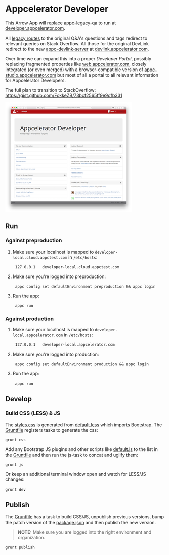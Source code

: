 # Appcelerator Developer

This Arrow App will replace [appc-legacy-qa](https://github.com/appcelerator/appc-legacy-qa) to run at [developer.appcelerator.com](https://developer.appcelerator.com).

All [legacy routes](web/routes/legacy) to the original Q&A's questions and tags redirect to relevant queries on Stack Overflow. All those for the original DevLink redirect to the new [appc-devlink-server](https://github.com/appcelerator-developer-relations/appc-devlink-server) at [devlink.appcelerator.com](https://devlink.appcelerator.com).

Over time we can expand this into a proper *Developer Portal*, possibly replacing fragmented properties like [web.appcelerator.com](https://web.appcelerator.com), closely integrated (or even merged) with a browser-compatible version of [appc-studio.appcelerator.com](https://appc-studio.appcelerator.com) but most of all a portal to all relevant information for Appcelerator Developers.

The full plan to transition to StackOverflow:
https://gist.github.com/FokkeZB/73bcf2565ff9e9dfb331

![screenshot](screenshot.png)

## Run

### Against preproduction

1. Make sure your localhost is mapped to `developer-local.cloud.appctest.com` in `/etc/hosts`:

		127.0.0.1	developer-local.cloud.appctest.com

2. Make sure you're logged into preproduction:

		appc config set defaultEnvironment preproduction && appc login

2. Run the app:

		appc run

### Against production

1. Make sure your localhost is mapped to `developer-local.appcelerator.com` in `/etc/hosts`:

		127.0.0.1	developer-local.appcelerator.com

2. Make sure you're logged into production:

		appc config set defaultEnvironment production && appc login

2. Run the app:

		appc run

## Develop

### Build CSS (LESS) & JS

The [styles.css](web/public/css/styles.css) is generated from [default.less](web/src/less/default.less) which imports Bootstrap. The [Gruntfile](Gruntfile.js) registers tasks to generate the css:

```
grunt css
```

Add any Bootstrap JS plugins and other scripts like [default.js](web/src/js/default.js) to the list in the [Gruntfile](Gruntfile.js) and then run the js-task to concat and uglify them:

```
grunt js
```

Or keep an additional terminal window open and watch for LESS/JS changes:

```
grunt dev
```

## Publish
The [Gruntfile](Gruntfile.js) has a task to build CSS/JS, unpublish previous versions, bump the patch version of the [package.json](package.json) and then publish the new version.

> **NOTE:** Make sure you are logged into the right environment and organization.

```
grunt publish
```
